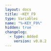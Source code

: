 ```yaml
---
layout: docs
title: ~KEY_F9
type: Variables
name: "%~KEY_F9%"
hidden: true
changelog:
  - type: Added
    version: v0.8.2
---
```

